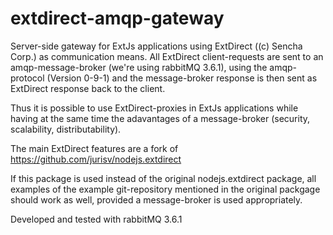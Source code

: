 # extdirect-amqp-gateway

Server-side gateway for ExtJs applications using ExtDirect ((c) Sencha Corp.) as communication means. All ExtDirect client-requests are sent to an amqp-message-broker (we're using rabbitMQ 3.6.1), using the amqp-protocol (Version 0-9-1) and the message-broker response is then sent as ExtDirect response back to the client.

Thus it is possible to use ExtDirect-proxies in ExtJs applications while having at the same time the adavantages of a message-broker (security, scalability, distributability). 

The main ExtDirect features are a fork of https://github.com/jurisv/nodejs.extdirect 

If this package is used instead of the original nodejs.extdirect package, all examples of the example git-repository mentioned in the original packgage should work as well, provided a message-broker is used appropriately.

Developed and tested with rabbitMQ 3.6.1
